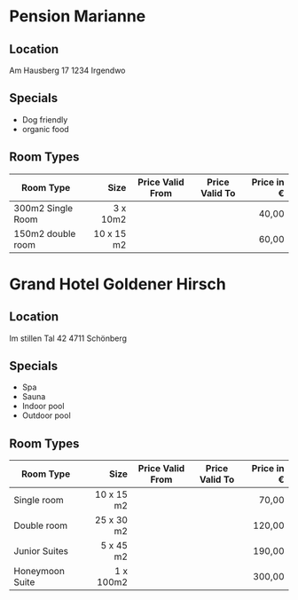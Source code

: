 # Pension Marianne

## Location

Am Hausberg 17
1234 Irgendwo

## Specials

* Dog friendly
* organic food

## Room Types
| Room Type   |  Size | Price Valid From | Price Valid To | Price in € |
| ----------- | ----: | ---------------- | -------------- | ---------: |
| 300m2 Single Room | 3 x 10m2 |  |  | 40,00 |
| 150m2 double room | 10 x 15 m2 |  |  | 60,00 |

# Grand Hotel Goldener Hirsch

## Location

Im stillen Tal 42
4711 Schönberg

## Specials

* Spa
* Sauna
* Indoor pool
* Outdoor pool

## Room Types
| Room Type   |  Size | Price Valid From | Price Valid To | Price in € |
| ----------- | ----: | ---------------- | -------------- | ---------: |
| Single room | 10 x 15 m2 |  |  | 70,00 |
| Double room | 25 x 30 m2 |  |  | 120,00 |
| Junior Suites | 5 x 45 m2 |  |  | 190,00 |
| Honeymoon Suite | 1 x 100m2 |  |  | 300,00 |

